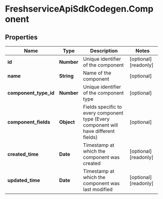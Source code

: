 # FreshserviceApiSdkCodegen.Component

## Properties

| Name                  | Type       | Description                                                                          | Notes                 |
| --------------------- | ---------- | ------------------------------------------------------------------------------------ | --------------------- |
| **id**                | **Number** | Unique identifier of the component                                                   | [optional] [readonly] |
| **name**              | **String** | Name of the component                                                                | [optional]            |
| **component_type_id** | **Number** | Unique identifier of the component type                                              | [optional]            |
| **component_fields**  | **Object** | Fields specific to every component type (Every component will have different fields) | [optional]            |
| **created_time**      | **Date**   | Timestamp at which the component was created                                         | [optional] [readonly] |
| **updated_time**      | **Date**   | Timestamp at which the component was last modified                                   | [optional] [readonly] |
